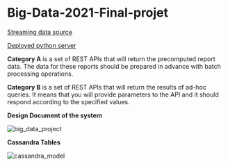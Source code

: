 ﻿# Big-Data-2021-Final-projet
 
[Streaming data source](http://stream.meetup.com/2/rsvps)

[Deployed python server](https://ucu-big-data-final-project.uc.r.appspot.com)

**Category A** is a set of REST APIs that will return the precomputed report data. The data for these reports should be prepared in advance with batch processing operations.

**Category B** is a set of REST APIs that will return the results of ad-hoc queries. It means that you will provide parameters to the API and it should respond according to the specified values.


**Design Document of the system**


![big_data_project](https://user-images.githubusercontent.com/44239963/121808777-ccd05a00-cc62-11eb-8d26-49d060987794.png)



**Cassandra Tables**


![cassandra_model](https://user-images.githubusercontent.com/44239963/121817438-27c97780-cc8a-11eb-89cf-e096472808cf.png)

